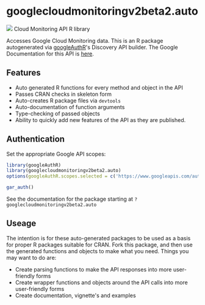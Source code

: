 # googlecloudmonitoringv2beta2.auto
![](http://www.google.com/images/icons/product/search-32.gif)
Cloud Monitoring API R library

Accesses Google Cloud Monitoring data.
This is an R package autogenerated via [googleAuthR](http://code.markedmondson.me/googleAuthR)'s Discovery API builder. 
The Google Documentation for this API is [here](https://cloud.google.com/monitoring/v2beta2/).

## Features 
 * Auto generated R functions for every method and object in the API
 * Passes CRAN checks in skeleton form
 * Auto-creates R package files via `devtools`
 * Auto-documentation of function arguments
 * Type-checking of passed objects
 * Ability to quickly add new features of the API as they are published.

## Authentication
Set the appropriate Google API scopes:

```r
library(googleAuthR)
library(googlecloudmonitoringv2beta2.auto)
options(googleAuthR.scopes.selected = c('https://www.googleapis.com/auth/cloud-platform', 'https://www.googleapis.com/auth/monitoring'))

gar_auth()
```
 See the documentation for the package starting at `?googlecloudmonitoringv2beta2.auto`
## Useage
The intention is for these auto-generated packages to be used as a basis for proper R packages suitable for CRAN.
Fork this package, and then use the generated functions and objects to make what you need.
Things you may want to do are:
* Create parsing functions to make the API responses into more user-friendly forms
* Create wrapper functions and objects around the API calls into more user-friendly forms
* Create documentation, vignette's and examples

